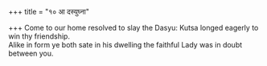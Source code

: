 +++
title = "१० आ दस्युघ्ना"

+++
Come to our home resolved to slay the Dasyu: Kutsa longed eagerly to win thy friendship.  
     Alike in form ye both sate in his dwelling the faithful Lady was in doubt between you.